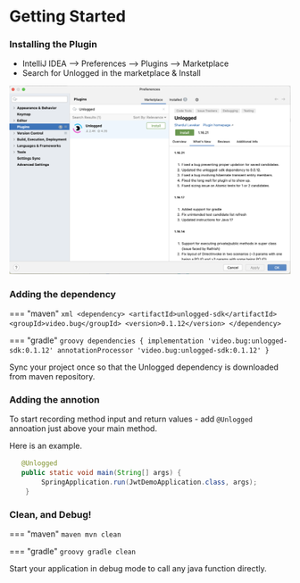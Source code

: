 # Getting Started

### Installing the Plugin

* IntelliJ IDEA --> Preferences --> Plugins --> Marketplace
* Search for Unlogged in the marketplace & Install

![](assets/images/1.png)

### Adding the dependency

=== "maven"
    ``` xml
    <dependency>
      <artifactId>unlogged-sdk</artifactId>
      <groupId>video.bug</groupId>
      <version>0.1.12</version>
    </dependency>
    ```

=== "gradle"
    ``` groovy
    dependencies
    {
        implementation 'video.bug:unlogged-sdk:0.1.12'
        annotationProcessor 'video.bug:unlogged-sdk:0.1.12'
    }
    ```

Sync your project once so that the Unlogged dependency is downloaded from maven repository.

### Adding the annotion
To start recording method input and return values - add ```@Unlogged``` annoation just above your main method.

Here is an example.

```java hl_lines="1"
   @Unlogged
   public static void main(String[] args) {
        SpringApplication.run(JwtDemoApplication.class, args);
    }
```

### Clean, and Debug!

=== "maven"
    ``` maven
    mvn clean
    ```

=== "gradle"
    ``` groovy
    gradle clean
    ```

Start your application in debug mode to call any java function directly.